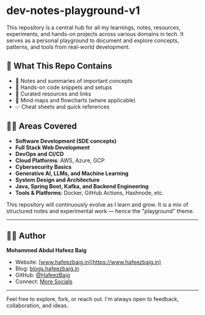 # dev-notes-playground-v1

This repository is a central hub for all my learnings, notes, resources, experiments, and hands-on projects across various domains in tech. It serves as a personal playground to document and explore concepts, patterns, and tools from real-world development.

## 🚀 What This Repo Contains

- 📘 Notes and summaries of important concepts
- 🔧 Hands-on code snippets and setups
- 📂 Curated resources and links
- 🧠 Mind maps and flowcharts (where applicable)
- ✅ Cheat sheets and quick references

## 🧑‍💻 Areas Covered

- **Software Development (SDE concepts)**
- **Full Stack Web Development**
- **DevOps and CI/CD**
- **Cloud Platforms**: AWS, Azure, GCP
- **Cybersecurity Basics**
- **Generative AI, LLMs, and Machine Learning**
- **System Design and Architecture**
- **Java, Spring Boot, Kafka, and Backend Engineering**
- **Tools & Platforms**: Docker, GitHub Actions, Hashnode, etc.

This repository will continuously evolve as I learn and grow. It is a mix of structured notes and experimental work — hence the "playground" theme.

---

## 👨‍💻 Author

**Mohammed Abdul Hafeez Baig**  
- Website: [www.hafeezbaig.in](https://www.hafeezbaig.in)  
- Blog: [blogs.hafeezbaig.in](https://blogs.hafeezbaig.in)  
- GitHub: [@HafeezBaig](https://github.com/HafeezBaig)  
- Connect: [More Socials](https://connect.hafeezbaig.in)  

---

Feel free to explore, fork, or reach out. I'm always open to feedback, collaboration, and ideas.
